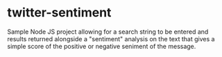 twitter-sentiment
=================

Sample Node JS project allowing for a search string to be entered and results returned alongside a "sentiment" analysis on the text that gives a simple score of the positive or negative seniment of the message.


